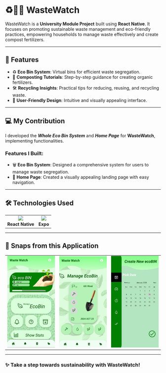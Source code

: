 # ♻️🌱💚 WasteWatch

WasteWatch is a **University Module Project** built using **React Native**. It focuses on promoting sustainable waste management and eco-friendly practices, empowering households to manage waste effectively and create compost fertilizers.

---

## 🌟 Features
- ♻️ **Eco Bin System**: Virtual bins for efficient waste segregation.  
- 🌱 **Composting Tutorials**: Step-by-step guidance for creating organic fertilizers.  
- 🛠️ **Recycling Insights**: Practical tips for reducing, reusing, and recycling waste.  
- 🎨 **User-Friendly Design**: Intuitive and visually appealing interface.  

---

## 💻 My Contribution
I developed the ***Whole Eco Bin System*** and ***Home Page*** for **WasteWatch**, implementing functionalities.

### Features I Built:
- 🗑️ **Eco Bin System**: Designed a comprehensive system for users to manage waste segregation.  
- 🌟 **Home Page**: Created a visually appealing landing page with easy navigation.  


---

## 🛠️ Technologies Used
<table>
  <tr>
    <td align="center"><img src="https://cdn.worldvectorlogo.com/logos/react-2.svg" width="50"><br><b>React Native</b></td>
    <td align="center"><img src="https://cdn.worldvectorlogo.com/logos/expo-1.svg" width="50"><br><b>Expo</b></td>
  </tr>
</table>

---

## 📸 Snaps from this Application

<table style="border:none;">
  <tr>
    <td align="center"><img src="https://github.com/ShachiruRashmika2/WasteWatch-Mobile-App/blob/main/client/assets/images/homa1.jpg" width="300"></td>
    <td align="center"><img src="https://github.com/ShachiruRashmika2/WasteWatch-Mobile-App/blob/main/client/assets/images/ecobin.jpg" width="300"></td>
    <td align="center"><img src="https://github.com/ShachiruRashmika2/WasteWatch-Mobile-App/blob/main/client/assets/images/ecobin1.jpg" width="300"></td>
  </tr>
 
</table>


---

### ✨ Take a step towards sustainability with **WasteWatch**!
